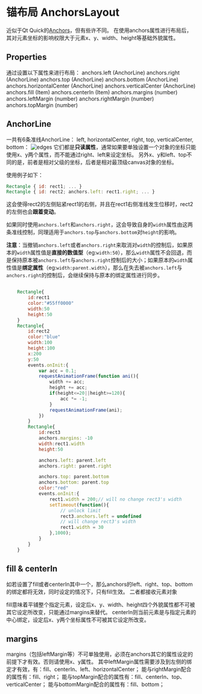# 锚布局 AnchorsLayout

近似于Qt Quick的[Anchors](http://doc.qt.io/qt-5/qtquick-positioning-anchors.html)，但有些许不同。
在使用anchors属性进行布局后，其对元素坐标的影响权限大于元素x、y、width、height等基础外貌属性。

## Properties

通过设置以下属性来进行布局：
anchors.left				(AnchorLine)
anchors.right				(AnchorLine)
anchors.top					(AnchorLine)
anchors.bottom				(AnchorLine)
anchors.horizontalCenter	(AnchorLine)
anchors.verticalCenter		(AnchorLine)
anchors.fill				(Item)
anchors.centerIn			(Item)
anchors.margins				(number)
anchors.leftMargin			(number)
anchors.rightMargin			(number)
anchors.topMargin			(number)

## AnchorLine

一共有6条准线AnchorLine：
left, horizontalCenter, right,
top, verticalCenter, bottom：
![edges](http://doc.qt.io/qt-5/images/edges_qml.png)
它们都是**只读属性**，通常如果要单独设置一个对象的坐标只能使用x、y两个属性，而不能通过right、left来设定坐标。
另外x、y和left、top不同的是，前者是相对父级的坐标，后者是相对最顶级canvas对象的坐标。

使用例子如下：
```qml
Rectangle { id: rect1; ... }
Rectangle { id: rect2; anchors.left: rect1.right; ... }
```
这会使得rect2的左侧贴紧rect1的右侧，并且在rect1右侧准线发生位移时，rect2的左侧也会**跟着变动**。

如果同时使用`anchors.left`和`anchors.right`，这会导致自身的`width`属性由这两条准线控制，同理适用于`anchors.top`与`anchors.bottom`对`height`的影响。

**注意**：当撤销`anchors.left`或者`anchors.right`来取消对`width`的控制后，如果原本的`width`属性值是**直接的数值型**（eg:`width:50`），那么`width`属性不会回退，而是保持原本被`anchors.left`与`anchors.right`控制后的大小；如果原本的`width`属性值是**绑定属性**（eg:`width:parent.width`），那么在失去被`anchors.left`与`anchors.right`的控制后，会继续保持与原本的绑定属性进行同步。

```qml

	Rectangle{
		id:rect1
		color:"#55ff0000"
		width:50
		height:50
	}
	Rectangle{
		id:rect2
		color:"blue"
		width:100
		height:100
		x:200
		y:50
		events.onInit:{
			var acc = 0.1;
			requestAnimationFrame(function ani(){
				width += acc;
				height += acc;
				if(height<=20||height>=120){
					acc *= -1;
				}
				requestAnimationFrame(ani);
			})
		}
		Rectangle{
			id:rect3
			anchors.margins: -10
			width:rect1.width
			height:50

			anchors.left: parent.left
			anchors.right: parent.right

			anchors.top: parent.bottom
			anchors.bottom: parent.top
			color:"red"
			events.onInit:{
				rect1.width = 200;// will no change rect3's width
				setTimeout(function(){
					// unlock limit
					rect3.anchors.left = undefined
					// will change rect3's width
					rect1.width = 30
				},1000);
			}
		}
	}
```

## fill & centerIn

如若设置了fill或者centerIn其中一个，那么anchors的left、right、top、bottom的绑定都将无效，同时设定的情况下，只有fill生效。
二者都接收元素对象

fill意味着平铺整个指定元素，设定后x、y、width、height四个外貌属性都不可被其它设定所改变，只能通过margins来替代。
centerIn则当前元素是与指定元素的中心绑定，设定后x、y两个坐标属性不可被其它设定所改变。

## margins
margins（包括leftMargin等）不可单独使用，必须在anchors其它的属性设定的前提下才有效。否则请使用x、y属性。
其中leftMargin属性需要涉及到左侧的绑定才有效，有：fill、centerIn、left、horizontalCenter；
能与rightMargin配合的属性有：fill、right；
能与topMargin配合的属性有：fill、centerIn、top、verticalCenter；
能与bottomMargin配合的属性有：fill、bottom；
